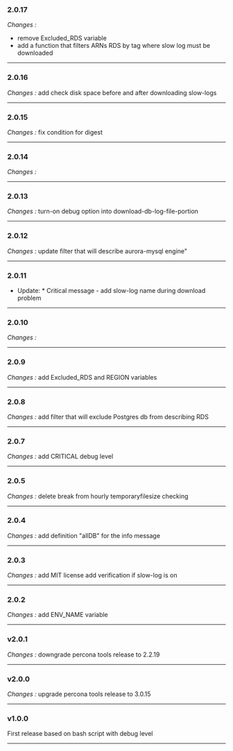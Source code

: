 ### 2.0.17
*Changes :*
- remove Excluded_RDS variable
- add a function that filters ARNs RDS by tag where slow log must be downloaded

---

### 2.0.16
*Changes :*
add check disk space before and after downloading slow-logs

---

### 2.0.15
*Changes :*
fix condition for digest

---

### 2.0.14
*Changes :*

---

### 2.0.13
*Changes :*
turn-on debug option into download-db-log-file-portion

---
### 2.0.12
*Changes :*
update filter that will describe aurora-mysql engine"

---

### 2.0.11
* Update: *
Critical message - add slow-log name during download problem

---

### 2.0.10
*Changes :*
 
---

### 2.0.9
*Changes :*
add Excluded_RDS and REGION variables

---

### 2.0.8
*Changes :*
add filter that will exclude Postgres db from describing RDS

---

### 2.0.7
*Changes :*
add CRITICAL debug level

---

### 2.0.5
*Changes :*
delete break from hourly temporaryfilesize checking  

---

### 2.0.4
*Changes :*
add definition "allDB" for the info message

---

### 2.0.3
*Changes :*
add MIT license
add verification if slow-log is on

---
### 2.0.2
*Changes :*
add ENV_NAME variable
 
---
 
### v2.0.1
 *Changes :*
downgrade percona tools release to 2.2.19

---

### v2.0.0
 *Changes :*
upgrade percona tools release to 3.0.15

---

### v1.0.0
First release based on bash script with debug level

---